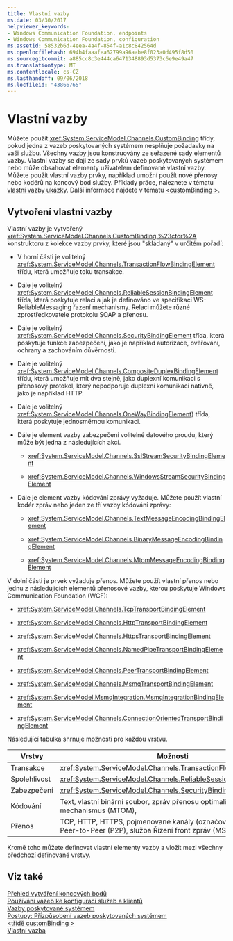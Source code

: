 ```yaml
---
title: Vlastní vazby
ms.date: 03/30/2017
helpviewer_keywords:
- Windows Communication Foundation, endpoints
- Windows Communication Foundation, configuration
ms.assetid: 58532b6d-4eea-4a4f-854f-a1c8c842564d
ms.openlocfilehash: 694b4faaafea62799a96aabe8f023a0d495f8d50
ms.sourcegitcommit: a885cc8c3e444ca6471348893d5373c6e9e49a47
ms.translationtype: MT
ms.contentlocale: cs-CZ
ms.lasthandoff: 09/06/2018
ms.locfileid: "43866765"
---
```

# <a name="custom-bindings"></a>Vlastní vazby
Můžete použít <xref:System.ServiceModel.Channels.CustomBinding> třídy, pokud jedna z vazeb poskytovaných systémem nesplňuje požadavky na vaši službu. Všechny vazby jsou konstruovány ze seřazené sady elementů vazby. Vlastní vazby se dají ze sady prvků vazeb poskytovaných systémem nebo může obsahovat elementy uživatelem definované vlastní vazby. Můžete použít vlastní vazby prvky, například umožní použít nové přenosy nebo kodérů na koncový bod služby. Příklady práce, naleznete v tématu [vlastní vazby ukázky](https://msdn.microsoft.com/library/657e8143-beb0-472d-9cfe-ed1a19c2ab08). Další informace najdete v tématu [ \<customBinding >](../../../../docs/framework/configure-apps/file-schema/wcf/custombinding.md).  
  
## <a name="construction-of-a-custom-binding"></a>Vytvoření vlastní vazby  
 Vlastní vazby je vytvořený <xref:System.ServiceModel.Channels.CustomBinding.%23ctor%2A> konstruktoru z kolekce vazby prvky, které jsou "skládaný" v určitém pořadí:  
  
-   V horní části je volitelný <xref:System.ServiceModel.Channels.TransactionFlowBindingElement> třídu, která umožňuje toku transakce.  
  
-   Dále je volitelný <xref:System.ServiceModel.Channels.ReliableSessionBindingElement> třída, která poskytuje relaci a jak je definováno ve specifikaci WS-ReliableMessaging řazení mechanismy. Relaci můžete různé zprostředkovatele protokolu SOAP a přenosu.  
  
-   Dále je volitelný <xref:System.ServiceModel.Channels.SecurityBindingElement> třída, která poskytuje funkce zabezpečení, jako je například autorizace, ověřování, ochrany a zachováním důvěrnosti.  
  
-   Dále je volitelný <xref:System.ServiceModel.Channels.CompositeDuplexBindingElement> třídu, která umožňuje mít dva stejně, jako duplexní komunikaci s přenosový protokol, který nepodporuje duplexní komunikaci nativně, jako je například HTTP.  
  
-   Dále je volitelný <xref:System.ServiceModel.Channels.OneWayBindingElement>) třída, která poskytuje jednosměrnou komunikaci.  
  
-   Dále je element vazby zabezpečení volitelné datového proudu, který může být jedna z následujících akcí.  
  
    -   <xref:System.ServiceModel.Channels.SslStreamSecurityBindingElement>  
  
    -   <xref:System.ServiceModel.Channels.WindowsStreamSecurityBindingElement>  
  
-   Dále je element vazby kódování zprávy vyžaduje. Můžete použít vlastní kodér zpráv nebo jeden ze tří vazby kódování zprávy:  
  
    -   <xref:System.ServiceModel.Channels.TextMessageEncodingBindingElement>  
  
    -   <xref:System.ServiceModel.Channels.BinaryMessageEncodingBindingElement>  
  
    -   <xref:System.ServiceModel.Channels.MtomMessageEncodingBindingElement>  
  
 V dolní části je prvek vyžaduje přenos. Můžete použít vlastní přenos nebo jednu z následujících elementů přenosové vazby, kterou poskytuje Windows Communication Foundation (WCF):  
  
-   <xref:System.ServiceModel.Channels.TcpTransportBindingElement>  
  
-   <xref:System.ServiceModel.Channels.HttpTransportBindingElement>  
  
-   <xref:System.ServiceModel.Channels.HttpsTransportBindingElement>  
  
-   <xref:System.ServiceModel.Channels.NamedPipeTransportBindingElement>  
  
-   <xref:System.ServiceModel.Channels.PeerTransportBindingElement>  
  
-   <xref:System.ServiceModel.Channels.MsmqTransportBindingElement>  
  
-   <xref:System.ServiceModel.MsmqIntegration.MsmqIntegrationBindingElement>  
  
-   <xref:System.ServiceModel.Channels.ConnectionOrientedTransportBindingElement>  
  
 Následující tabulka shrnuje možnosti pro každou vrstvu.  
  
|Vrstvy|Možnosti|Požadováno|  
|-----------|-------------|--------------|  
|Transakce|<xref:System.ServiceModel.Channels.TransactionFlowBindingElement>|Ne|  
|Spolehlivost|<xref:System.ServiceModel.Channels.ReliableSessionBindingElement>|Ne|  
|Zabezpečení|<xref:System.ServiceModel.Channels.SecurityBindingElement>|Ne|  
|Kódování|Text, vlastní binární soubor, zpráv přenosu optimalizace mechanismus (MTOM),|Ano|  
|Přenos|TCP, HTTP, HTTPS, pojmenované kanály (označované také jako IPC) Peer-to-Peer (P2P), služba Řízení front zpráv (MSMQ), vlastní|Ano|  
  
 Kromě toho můžete definovat vlastní elementy vazby a vložit mezi všechny předchozí definované vrstvy.  
  
## <a name="see-also"></a>Viz také  
 [Přehled vytváření koncových bodů](../../../../docs/framework/wcf/endpoint-creation-overview.md)  
 [Používání vazeb ke konfiguraci služeb a klientů](../../../../docs/framework/wcf/using-bindings-to-configure-services-and-clients.md)  
 [Vazby poskytované systémem](../../../../docs/framework/wcf/system-provided-bindings.md)  
 [Postupy: Přizpůsobení vazeb poskytovaných systémem](../../../../docs/framework/wcf/extending/how-to-customize-a-system-provided-binding.md)  
 [\<třídě customBinding >](../../../../docs/framework/configure-apps/file-schema/wcf/custombinding.md)  
 [Vlastní vazba](../../../../docs/framework/wcf/samples/custom-binding.md)
